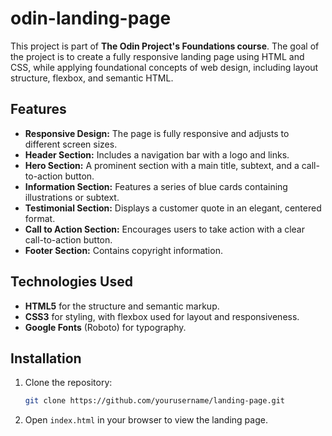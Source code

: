 # odin-landing-page

This project is part of **The Odin Project's Foundations course**. The goal of the project is to create a fully responsive landing page using HTML and CSS, while applying foundational concepts of web design, including layout structure, flexbox, and semantic HTML.

## Features

- **Responsive Design:** The page is fully responsive and adjusts to different screen sizes.
- **Header Section:** Includes a navigation bar with a logo and links.
- **Hero Section:** A prominent section with a main title, subtext, and a call-to-action button.
- **Information Section:** Features a series of blue cards containing illustrations or subtext.
- **Testimonial Section:** Displays a customer quote in an elegant, centered format.
- **Call to Action Section:** Encourages users to take action with a clear call-to-action button.
- **Footer Section:** Contains copyright information.

## Technologies Used

- **HTML5** for the structure and semantic markup.
- **CSS3** for styling, with flexbox used for layout and responsiveness.
- **Google Fonts** (Roboto) for typography.

## Installation

1. Clone the repository:
   ```bash
   git clone https://github.com/yourusername/landing-page.git
2. Open `index.html`  in your browser to view the landing page.
